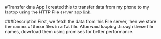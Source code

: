 #Transfer data App 
I created this to transfer data from my phone to my laptop using the HTTP File server app [link](https://play.google.com/store/apps/details?id=slowscript.httpfileserver&pcampaignid=web_share). 

###Description
First, we fetch the data from this File server, then we store the names of these files in a Txt file.
Afterward looping through these file names, download them using promises for better performance.
